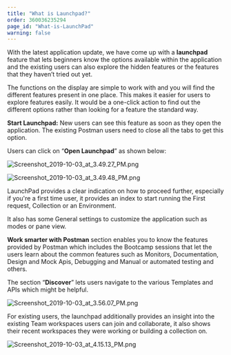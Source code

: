 ```yaml
---
title: "What is Launchpad?"
order: 360036235294
page_id: "What-is-LaunchPad"
warning: false
---
```


With the latest application update, we have come up with a **launchpad** feature that lets beginners know the options available within the application and the existing users can also explore the hidden features or the features that they haven’t tried out yet. 

The functions on the display are simple to work with and you will find the different features present in one place. This makes it easier for users to explore features easily. It would be a one-click action to find out the different options rather than looking for a feature the standard way.

**Start Launchpad:** New users can see this feature as soon as they open the application. The existing Postman users need to close all the tabs to get this option.

Users can click on “**Open Launchpad**” as shown below:

![Screenshot_2019-10-03_at_3.49.27_PM.png](https://support.getpostman.com/hc/article_attachments/360048281293/Screenshot_2019-10-03_at_3.49.27_PM.png)  
  
![Screenshot_2019-10-03_at_3.49.48_PM.png](https://support.getpostman.com/hc/article_attachments/360047392414/Screenshot_2019-10-03_at_3.49.48_PM.png)

LaunchPad provides a clear indication on how to proceed further, especially if you're a first time user, it provides an index to start running the First request, Collection or an Environment. 

It also has some General settings to customize the application such as modes or pane view.

**Work smarter with Postman** section enables you to know the features provided by Postman which includes the Bootcamp sessions that let the users learn about the common features such as Monitors, Documentation, Design and Mock Apis, Debugging and Manual or automated testing and others.

The section “**Discover**” lets users navigate to the various Templates and APIs which might be helpful.

![Screenshot_2019-10-03_at_3.56.07_PM.png](https://support.getpostman.com/hc/article_attachments/360048281333/Screenshot_2019-10-03_at_3.56.07_PM.png)

For existing users, the launchpad additionally provides an insight into the existing Team workspaces users can join and collaborate, it also shows their recent workspaces they were working or building a collection on.

![Screenshot_2019-10-03_at_4.15.13_PM.png](https://support.getpostman.com/hc/article_attachments/360047392774/Screenshot_2019-10-03_at_4.15.13_PM.png)
